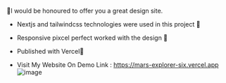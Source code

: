 🚀I would be honoured to offer you a great design site.
- Nextjs and tailwindcss technologies were used in this project 🎉
- Responsive pixcel perfect worked with the design 🎉
- Published with Vercel🎉

- Visit My Website On Demo Link : https://mars-explorer-six.vercel.app
 ![image](https://github.com/user-attachments/assets/8c8cc5e2-11e6-4eee-8f62-409f4fd9185a)
